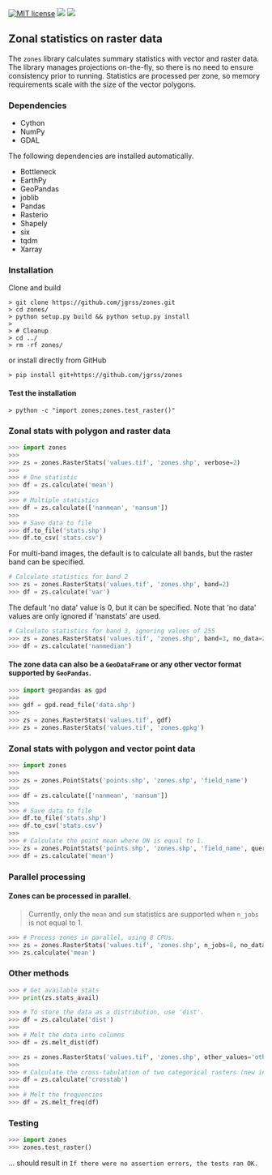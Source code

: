 [](#mit-license)[](#python-3.6)[](#package-version)

[![MIT license](https://img.shields.io/badge/License-MIT-black.svg)](https://lbesson.mit-license.org/)
[![](https://img.shields.io/badge/python-3.6%20%7C%203.7%20%7C%203.8-blue)](https://img.shields.io/badge/python-3.6%20%7C%203.7%20%7C%203.8-blue)
![](https://img.shields.io/badge/version-0.3.6-blue.svg?cacheSeconds=2592000)

Zonal statistics on raster data
---

The `zones` library calculates summary statistics with vector and raster data. The library manages projections on-the-fly,
so there is no need to ensure consistency prior to running. Statistics are processed per zone, so memory requirements
scale with the size of the vector polygons.

### Dependencies

- Cython
- NumPy
- GDAL

The following dependencies are installed automatically.

- Bottleneck
- EarthPy
- GeoPandas
- joblib
- Pandas
- Rasterio
- Shapely
- six
- tqdm
- Xarray

### Installation

Clone and build

```commandline
> git clone https://github.com/jgrss/zones.git
> cd zones/
> python setup.py build && python setup.py install 
>
> # Cleanup
> cd ../
> rm -rf zones/
```

or install directly from GitHub

```commandline
> pip install git+https://github.com/jgrss/zones
```

#### Test the installation

```commandline
> python -c "import zones;zones.test_raster()"
```

### Zonal stats with polygon and raster data

```python
>>> import zones
>>>
>>> zs = zones.RasterStats('values.tif', 'zones.shp', verbose=2)
>>>
>>> # One statistic
>>> df = zs.calculate('mean')
>>>
>>> # Multiple statistics
>>> df = zs.calculate(['nanmean', 'nansum'])
>>>
>>> # Save data to file
>>> df.to_file('stats.shp')
>>> df.to_csv('stats.csv')
```

For multi-band images, the default is to calculate all bands, but the raster band can be specified.

```python
# Calculate statistics for band 2
>>> zs = zones.RasterStats('values.tif', 'zones.shp', band=2)
>>> df = zs.calculate('var')
```

The default 'no data' value is 0, but it can be specified. Note that 'no data' values are only ignored if 'nanstats' are used.

```python
# Calculate statistics for band 3, ignoring values of 255
>>> zs = zones.RasterStats('values.tif', 'zones.shp', band=3, no_data=255)
>>> df = zs.calculate('nanmedian')
```

#### The zone data can also be a `GeoDataFrame` or any other vector format supported by `GeoPandas`.

```python
>>> import geopandas as gpd
>>>
>>> gdf = gpd.read_file('data.shp')
>>>
>>> zs = zones.RasterStats('values.tif', gdf)
>>> zs = zones.RasterStats('values.tif', 'zones.gpkg')
```

### Zonal stats with polygon and vector point data

```python
>>> import zones
>>>
>>> zs = zones.PointStats('points.shp', 'zones.shp', 'field_name')
>>>
>>> df = zs.calculate(['nanmean', 'nansum'])
>>>
>>> # Save data to file
>>> df.to_file('stats.shp')
>>> df.to_csv('stats.csv')
>>>
>>> # Calculate the point mean where DN is equal to 1.
>>> zs = zones.PointStats('points.shp', 'zones.shp', 'field_name', query="DN == 1")
>>> df = zs.calculate('mean')
```

### Parallel processing

#### Zones can be processed in parallel.

> Currently, only the `mean` and `sum` statistics are supported when `n_jobs` is not equal to 1.

```python
>>> # Process zones in parallel, using 8 CPUs.
>>> zs = zones.RasterStats('values.tif', 'zones.shp', n_jobs=8, no_data=255, band=1)
>>> zs.calculate('mean')
```

### Other methods

```python
>>> # Get available stats
>>> print(zs.stats_avail)
```

```python
>>> # To store the data as a distribution, use 'dist'.
>>> df = zs.calculate('dist')
>>>
>>> # Melt the data into columns
>>> df = zs.melt_dist(df)
```

```python
>>> zs = zones.RasterStats('values.tif', 'zones.shp', other_values='other.tif', n_jobs=1)
>>>
>>> # Calculate the cross-tabulation of two categorical rasters (new in version 0.3.0)
>>> df = zs.calculate('crosstab')
>>>
>>> # Melt the frequencies
>>> df = zs.melt_freq(df)
```

### Testing

```python
>>> import zones
>>> zones.test_raster()
```

... should result in `If there were no assertion errors, the tests ran OK.`
